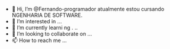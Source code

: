 - 👋 Hi, I’m @Fernando-programador  atualmente estou cursando  NGENHARIA DE SOFTWARE.
- 👀 I’m interested in ...
- 🌱 I’m currently learni ng .  ..
- 💞️ I’m looking to collaborate on ...
- 📫 How to reach me ...

<!---
Fernando-programador/Fernando-programador is a ✨ special ✨ repository because its `README.md` (this file) appears on your GitHub profile.
You can click the Preview link to take a look at your changes.
--->
